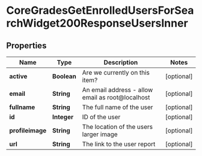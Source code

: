 

# CoreGradesGetEnrolledUsersForSearchWidget200ResponseUsersInner


## Properties

| Name | Type | Description | Notes |
|------------ | ------------- | ------------- | -------------|
|**active** | **Boolean** | Are we currently on this item? |  [optional] |
|**email** | **String** | An email address - allow email as root@localhost |  [optional] |
|**fullname** | **String** | The full name of the user |  [optional] |
|**id** | **Integer** | ID of the user |  [optional] |
|**profileimage** | **String** | The location of the users larger image |  [optional] |
|**url** | **String** | The link to the user report |  [optional] |



